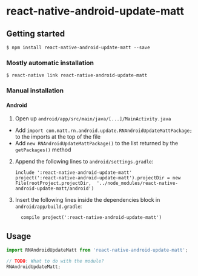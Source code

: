 
# react-native-android-update-matt

## Getting started

`$ npm install react-native-android-update-matt --save`

### Mostly automatic installation

`$ react-native link react-native-android-update-matt`

### Manual installation


#### Android

1. Open up `android/app/src/main/java/[...]/MainActivity.java`
  - Add `import com.matt.rn.android.update.RNAndroidUpdateMattPackage;` to the imports at the top of the file
  - Add `new RNAndroidUpdateMattPackage()` to the list returned by the `getPackages()` method
2. Append the following lines to `android/settings.gradle`:
  	```
  	include ':react-native-android-update-matt'
  	project(':react-native-android-update-matt').projectDir = new File(rootProject.projectDir, 	'../node_modules/react-native-android-update-matt/android')
  	```
3. Insert the following lines inside the dependencies block in `android/app/build.gradle`:
  	```
      compile project(':react-native-android-update-matt')
  	```


## Usage
```javascript
import RNAndroidUpdateMatt from 'react-native-android-update-matt';

// TODO: What to do with the module?
RNAndroidUpdateMatt;
```
  